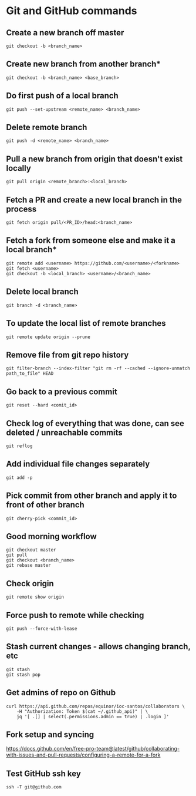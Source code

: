 # Git and GitHub commands

## Create a new branch off master

```console
git checkout -b <branch_name>
```

## Create new branch from another branch*

```console
git checkout -b <branch_name> <base_branch>
```

## Do first push of a local branch

```console
git push --set-upstream <remote_name> <branch_name>
```

## Delete remote branch

```console
git push -d <remote_name> <branch_name>
```

## Pull a new branch from origin that doesn't exist locally

```console
git pull origin <remote_branch>:<local_branch>
```

## Fetch a PR and create a new local branch in the process

```console
git fetch origin pull/<PR_ID>/head:<branch_name>
```

## Fetch a fork from someone else and make it a local branch*

```console
git remote add <username> https://github.com/<username>/<forkname>
git fetch <username>
git checkout -b <local_branch> <username>/<branch_name>
```

## Delete local branch

```console
git branch -d <branch_name>
```

## To update the local list of remote branches

```console
git remote update origin --prune
```

## Remove file from git repo history

```console
git filter-branch --index-filter "git rm -rf --cached --ignore-unmatch path_to_file" HEAD
```

## Go back to a previous commit

```console
git reset --hard <comit_id>
```

## Check log of everything that was done, can see deleted / unreachable commits

```console
git reflog
```

## Add individual file changes separately

```console
git add -p
```

## Pick commit from other branch and apply it to front of other branch

```console
git cherry-pick <commit_id>
```

## Good morning workflow

```console
git checkout master
git pull
git checkout <branch_name>
git rebase master
```

## Check origin

```console
git remote show origin
```

## Force push to remote while checking 

```console
git push --force-with-lease
```

## Stash current changes - allows changing branch, etc

```console
git stash
git stash pop
```

## Get admins of repo on Github

```console
curl https://api.github.com/repos/equinor/ioc-santos/collaborators \
    -H "Authorization: Token $(cat ~/.github_api)" | \
    jq '[ .[] | select(.permissions.admin == true) | .login ]'
```

## Fork setup and syncing

<https://docs.github.com/en/free-pro-team@latest/github/collaborating-with-issues-and-pull-requests/configuring-a-remote-for-a-fork>

## Test GitHub ssh key

```console
ssh -T git@github.com
```

